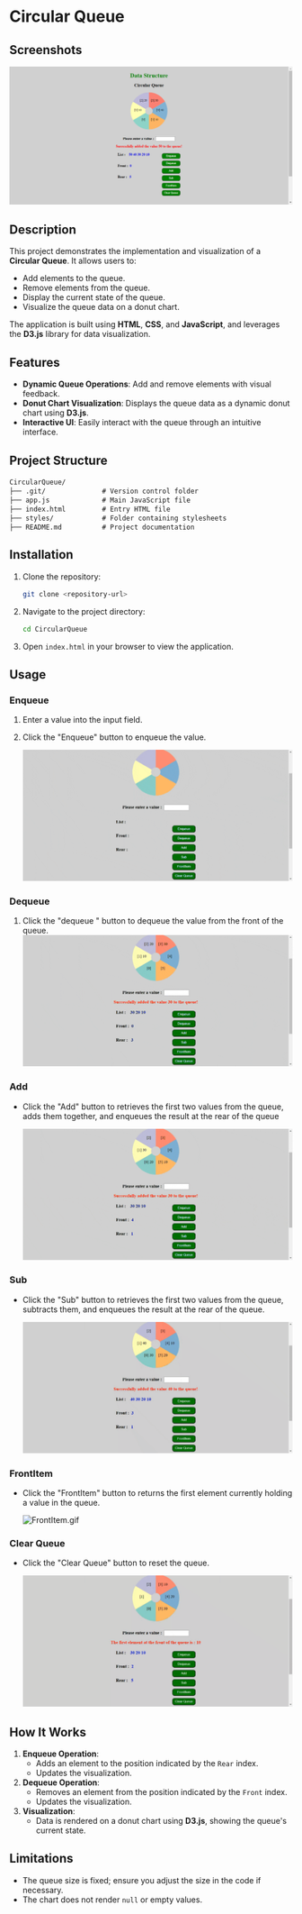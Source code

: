 # Circular Queue

## Screenshots

![image.png](./Doc/image.png)

## Description

This project demonstrates the implementation and visualization of a **Circular Queue**. It allows users to:

- Add elements to the queue.
- Remove elements from the queue.
- Display the current state of the queue.
- Visualize the queue data on a donut chart.

The application is built using **HTML**, **CSS**, and **JavaScript**, and leverages the **D3.js** library for data visualization.

## Features

- **Dynamic Queue Operations**: Add and remove elements with visual feedback.
- **Donut Chart Visualization**: Displays the queue data as a dynamic donut chart using **D3.js**.
- **Interactive UI**: Easily interact with the queue through an intuitive interface.

## Project Structure

```
CircularQueue/
├── .git/              # Version control folder
├── app.js             # Main JavaScript file
├── index.html         # Entry HTML file
├── styles/            # Folder containing stylesheets
├── README.md          # Project documentation

```

## Installation

1. Clone the repository:
    
    ```bash
    git clone <repository-url>
    
    ```
    
2. Navigate to the project directory:
    
    ```bash
    cd CircularQueue
    
    ```
    
3. Open `index.html` in your browser to view the application.

## Usage

### Enqueue

1. Enter a value into the input field.
2. Click the "Enqueue" button to enqueue the value.
    
    ![Enqueue.gif](./Doc/Enqueue.gif)
    

### Dequeue

1. Click the "dequeue " button to dequeue the value from the front of the queue.
    ![Dequeue.gif](./Doc/Dequeue.gif)
### Add

- Click the "Add" button to retrieves the first two values from the queue, adds them together, and enqueues the result at the rear of the queue
    
    ![Add.gif](./Doc/Add.gif)
    

### Sub

- Click the "Sub" button to retrieves the first two values from the queue, subtracts them, and enqueues the result at the rear of the queue.
    
    ![Sub.gif](./Doc/Sub.gif)
    

### FrontItem

- Click the "FrontItem" button to returns the first element currently holding a value in the queue.
    
    ![FrontItem.gif](./Doc/FrontItem.gif)
    

### Clear Queue

- Click the "Clear Queue" button to reset the queue.
    
    ![ClearQueue.gif](./Doc/ClearQueue.gif)
    

## How It Works

1. **Enqueue Operation**:
    - Adds an element to the position indicated by the `Rear` index.
    - Updates the visualization.
2. **Dequeue Operation**:
    - Removes an element from the position indicated by the `Front` index.
    - Updates the visualization.
3. **Visualization**:  
    - Data is rendered on a donut chart using **D3.js**, showing the queue's current state.  

## Limitations

- The queue size is fixed; ensure you adjust the size in the code if necessary.
- The chart does not render `null` or empty values.